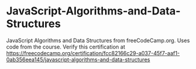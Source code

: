 # JavaScript-Algorithms-and-Data-Structures
JavaScript Algorithms and Data Structures from freeCodeCamp.org. Uses code from the course. Verify this certification at https://freecodecamp.org/certification/fcc82166c29-a037-45f7-aaf1-0ab356eea145/javascript-algorithms-and-data-structures 
